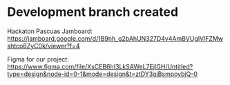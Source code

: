 # Development branch created

Hackaton Pascuas Jamboard: <https://jamboard.google.com/d/1B9nh_g2bAhUN327D4v4AmBVUgIVlFZMwshtco6ZyC0k/viewer?f=4>

Figma for our project: <https://www.figma.com/file/XsCEB6hI3LkSAWeL7EjIGH/Untitled?type=design&node-id=0-1&mode=design&t=ztDY3qjBsmpoybjQ-0>